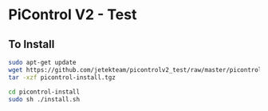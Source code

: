 # PiControl V2 - Test

## To Install

 ```bash
 sudo apt-get update
 wget https://github.com/jetekteam/picontrolv2_test/raw/master/picontrol-install.tgz
 tar -xzf picontrol-install.tgz
 ```

 ```bash
 cd picontrol-install
 sudo sh ./install.sh
 ``` 
